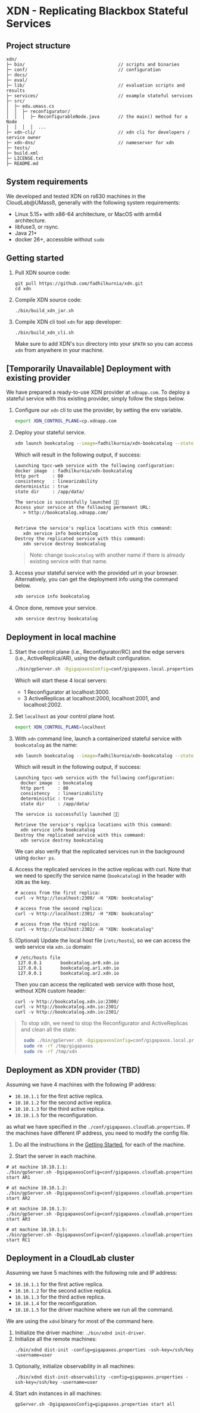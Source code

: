 # XDN - Replicating Blackbox Stateful Services

## Project structure
```
xdn/
├─ bin/                                   // scripts and binaries
├─ conf/                                  // configuration
├─ docs/
├─ eval/
├─ lib/                                   // evaluation scripts and results
├─ services/                              // example stateful services
├─ src/
│  ├─ edu.umass.cs
│  │  ├─ reconfigurator/
│  │  │  ├─ ReconfigurableNode.java       // the main() method for a Node
│  │  │  │  ...
├─ xdn-cli/                               // xdn cli for developers / service owner
├─ xdn-dns/                               // nameserver for xdn
├─ tests/
├─ build.xml
├─ LICENSE.txt
├─ README.md
```

## System requirements
We developed and tested XDN on rs630 machines in the CloudLab@UMassß, generally 
with the following system requirements:
- Linux 5.15+ with x86-64 architecture, or MacOS with arm64 architecture.
- libfuse3, or rsync.
- Java 21+
- docker 26+, accessible without `sudo`

<a name="getting-started"></a>
## Getting started

1. Pull XDN source code:
    ```
   git pull https://github.com/fadhilkurnia/xdn.git
   cd xdn
    ```
2. Compile XDN source code:
    ```
   ./bin/build_xdn_jar.sh
    ```
3. Compile XDN cli tool `xdn` for app developer:
    ```
   ./bin/build_xdn_cli.sh
    ```
   Make sure to add XDN's `bin` directory into your `$PATH` so you can access `xdn` from anywhere in your machine. 

## [Temporarily Unavailable] Deployment with existing provider
We have prepared a ready-to-use XDN provider at `xdnapp.com`. 
To deploy a stateful service with this existing provider, simply follow the steps below.

1. Configure our `xdn` cli to use the provider, by setting the env variable.
   ```bash
   export XDN_CONTROL_PLANE=cp.xdnapp.com
   ```
2. Deploy your stateful service.
   ```bash
   xdn launch bookcatalog --image=fadhilkurnia/xdn-bookcatalog --state=/app/data/ --deterministic=true
   ```

   Which will result in the following output, if success:
   ```
   Launching tpcc-web service with the following configuration: 
   docker image  : fadhilkurnia/xdn-bookcatalog
   http port     : 80
   consistency   : linearizability
   deterministic : true
   state dir     : /app/data/
   
   The service is successfully launched 🎉🚀
   Access your service at the following permanent URL:
      > http://bookcatalog.xdnapp.com/
   
   
   Retrieve the service's replica locations with this command:
      xdn service info bookcatalog
   Destroy the replicated service with this command:
      xdn service destroy bookcatalog
   ```

   > Note: change `bookcatalog` with another name if there is already existing service with that name.

3. Access your stateful service with the provided url in your browser.
   Alternatively, you can get the deployment info using the command below.
   ```bash
   xdn service info bookcatalog
   ```
4. Once done, remove your service.
   ```bash
   xdn service destroy bookcatalog
   ```

## Deployment in local machine

1. Start the control plane (i.e., Reconfigurator/RC) and the edge servers (i.e., ActiveReplica/AR), 
   using the default configuration.
   ```bash
   ./bin/gpServer.sh -DgigapaxosConfig=conf/gigapaxos.local.properties start all
   ```
   Which will start these 4 local servers:
    - 1 Reconfigurator at localhost:3000.
    - 3 ActiveReplicas at localhost:2000, localhost:2001, and localhost:2002.

2. Set `localhost` as your control plane host.
   ```bash
   export XDN_CONTROL_PLANE=localhost
   ```

3. With `xdn` command line, launch a containerized stateful service with `bookcatalog` as the name:
   ```bash
   xdn launch bookcatalog --image=fadhilkurnia/xdn-bookcatalog --state=/app/data/ --deterministic=true
   ```
   Which will result in the following output, if success:
   ```
   Launching tpcc-web service with the following configuration:
     docker image  : bookcatalog
     http port     : 80
     consistency   : linearizability
     deterministic : true
     state dir     : /app/data/
   
   The service is successfully launched 🎉🚀
   
   Retrieve the service's replica locations with this command:
     xdn service info bookcatalog
   Destroy the replicated service with this command:
     xdn service destroy bookcatalog
   ```

   We can also verify that the replicated services run in the background using `docker ps`.

4. Access the replicated services in the active replicas with curl. Note that we need to specify
   the service name (`bookcatalog`) in the header with `XDN` as the key.
   ```
   # access from the first replica:
   curl -v http://localhost:2300/ -H "XDN: bookcatalog"
   
   # access from the second replica:
   curl -v http://localhost:2301/ -H "XDN: bookcatalog"
   
   # access from the third replica:
   curl -v http://localhost:2302/ -H "XDN: bookcatalog"
   ```

5. (Optional) Update the local host file (`/etc/hosts`), 
   so we can access the web service via `xdn.io` domain:
   ```
   # /etc/hosts file
    127.0.0.1       bookcatalog.ar0.xdn.io
    127.0.0.1       bookcatalog.ar1.xdn.io
    127.0.0.1       bookcatalog.ar2.xdn.io
   ```
   Then you can access the replicated web service with those host, without XDN custom header:
   ```
   curl -v http://bookcatalog.xdn.io:2300/
   curl -v http://bookcatalog.xdn.io:2301/
   curl -v http://bookcatalog.xdn.io:2301/
   ```

> To stop xdn, we need to stop the Reconfigurator and ActiveReplicas and clean all the state:
> ```bash
>  sudo ./bin/gpServer.sh -DgigapaxosConfig=conf/gigapaxos.local.properties forceclear all
>  sudo rm -rf /tmp/gigapaxos
>  sudo rm -rf /tmp/xdn
> ```

## Deployment as XDN provider (TBD)

Assuming we have 4 machines with the following IP address:
- `10.10.1.1` for the first active replica.
- `10.10.1.2` for the second active replica.
- `10.10.1.3` for the third active replica.
- `10.10.1.5` for the reconfiguration.

as what we have specified in the `./conf/gigapaxos.cloudlab.properties`.
If the machines have different IP address, you need to modify the config file.

1. Do all the instructions in the [Getting Started](#getting-started), for each of the machine.

2. Start the server in each machine.
```
# at machine 10.10.1.1:
./bin/gpServer.sh -DgigapaxosConfig=conf/gigapaxos.cloudlab.properties start AR1

# at machine 10.10.1.2:
./bin/gpServer.sh -DgigapaxosConfig=conf/gigapaxos.cloudlab.properties start AR2

# at machine 10.10.1.3:
./bin/gpServer.sh -DgigapaxosConfig=conf/gigapaxos.cloudlab.properties start AR3

# at machine 10.10.1.5:
./bin/gpServer.sh -DgigapaxosConfig=conf/gigapaxos.cloudlab.properties start RC1
```

## Deployment in a CloudLab cluster

Assuming we have 5 machines with the following role and IP address:
- `10.10.1.1` for the first active replica.
- `10.10.1.2` for the second active replica.
- `10.10.1.3` for the third active replica.
- `10.10.1.4` for the reconfiguration.
- `10.10.1.5` for the driver machine where we run all the command.

We are using the `xdnd` binary for most of the command here.

1. Initialize the driver machine: `./bin/xdnd init-driver`.
2. Initialize all the remote machines: 
   ```
   ./bin/xdnd dist-init -config=gigapaxos.properties -ssh-key=/ssh/key -username=user
   ```
3. Optionally, initialize observability in all machines:
   ```
   ./bin/xdnd dist-init-observability -config=gigapaxos.properties -ssh-key=/ssh/key -username=user
   ```
4. Start xdn instances in all machines:
   ```
   gpServer.sh -DgigapaxosConfig=gigapaxos.properties start all
   ```